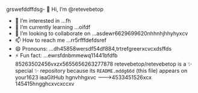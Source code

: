 grswefddffdsg- 👋 Hi, I’m @retevebetop
- 👀 I’m interested in ...fh
- 🌱 I’m currently learning ...oifdf
- 💞️ I’m looking to collaborate on ...asdewr6629699620nhhnhjhhyhyxcv
- 📫 How to reach me ...rr5rfffdefdsref
- 😄 Pronouns: ...dh45858wersdf54df884,trtrefgreerxcvcxdsffds
- ⚡ Fun fact: ...ewrsfdnbmmewq11441bfdfb
85263502456vxzx5655656263277878
retevebetop/retevebetop is a ✨ special ✨ repository because its `README.mddg66d` (this file) appears on your1623 іваGitHub hgnvhhgxvc
--->4533451526xcx
145415hngghcxvcxccxv
